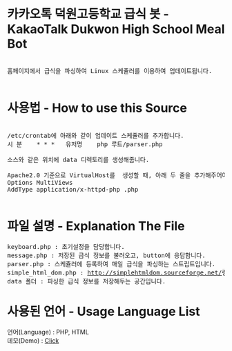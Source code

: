 # 카카오톡 덕원고등학교 급식 봇 - KakaoTalk Dukwon High School Meal Bot #
<pre>

홈페이지에서 급식을 파싱하여 Linux 스케쥴러를 이용하여 업데이트됩니다.

</pre>

# 사용법 - How to use this Source #
<pre>

/etc/crontab에 아래와 같이 업데이트 스케쥴러를 추가합니다.
시 분    * * *   유저명    php 루트/parser.php

소스와 같은 위치에 data 디렉토리를 생성해줍니다.

Apache2.0 기준으로 VirtualHost를  생성할 때, 아래 두 줄을 추가해주어야합니다.
Options MultiViews
AddType application/x-httpd-php .php

</pre>

# 파일 설명 - Explanation The File #
<pre>
keyboard.php : 초기설정을 담당합니다.
message.php : 저장된 급식 정보를 불러오고, button에 응답합니다.
parser.php : 스케쥴러에 등록하여 매일 급식을 파싱하는 스트립트입니다.
simple_html_dom.php : <a href="http://simplehtmldom.sourceforge.net/">http://simplehtmldom.sourceforge.net/</a>링크의 내용을 급식 내용을 파싱하기 위해 사용하였습니다.
data 폴더 : 파싱한 급식 정보를 저장해두는 공간입니다.
</pre>

# 사용된 언어 - Usage Language List #

언어(Language) : PHP, HTML</br>
데모(Demo) : [Click](http://dukwon.ga)
